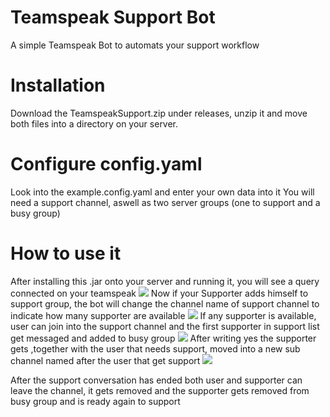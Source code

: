 # Teamspeak Support Bot
A simple Teamspeak Bot to automats your support workflow

# Installation
Download the TeamspeakSupport.zip under releases, unzip it and move both files into a directory on your server.

# Configure config.yaml
Look into the example.config.yaml and enter your own data into it
You will need a support channel, aswell as two server groups (one to support and a busy group)
# How to use it
After installing this .jar onto your server and running it, you will see a query connected on your teamspeak
![](https://uploads.authum.de/XISO8/RItOhOji94.png/raw)
Now if your Supporter adds himself to support group, the bot will change the channel name of support channel to indicate how many supporter are available
![](https://uploads.authum.de/XISO8/yaPAhoMe18.png/raw)
If any supporter is available, user can join into the support channel and the first supporter in support list get messaged and added to busy group
![](https://uploads.authum.de/XISO8/mAHotEWA08.png/raw)
After writing yes the supporter gets ,together with the user that needs support, moved into a new sub channel named after the user that get support
![](https://uploads.authum.de/XISO8/JIHuPEVa04.png/raw)

After the support conversation has ended both user and supporter can leave the channel, 
it gets removed and the supporter gets removed from busy group and is ready again to support
